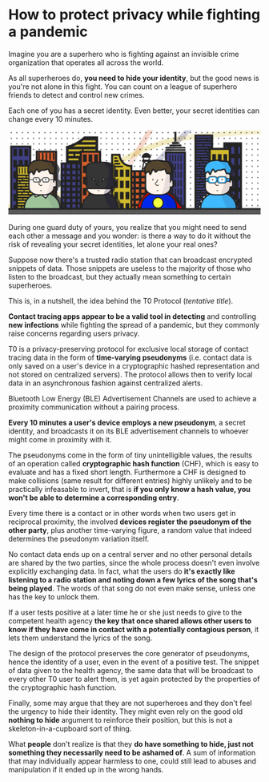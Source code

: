 # How to protect privacy while fighting a pandemic

Imagine you are a superhero who is fighting against an invisible crime organization that operates all across the world.

As all superheroes do, **you need to hide your identity**, but the good news is you're not alone in this fight. You can count on a league of superhero friends to detect and control new crimes.

Each one of you has a secret identity. Even better, your secret identities can change every 10 minutes.

![With great pseudonyms comes great privacy!](images/superheroes.png)

During one guard duty of yours, you realize that you might need to send each other a message and you wonder: is there a way to do it without the risk of revealing your secret identities, let alone your real ones?

Suppose now there's a trusted radio station that can broadcast encrypted snippets of data. Those snippets are useless to the majority of those who listen to the broadcast, but they actually mean something to certain superheroes.

This is, in a nutshell, the idea behind the T0 Protocol (*tentative title*).

**Contact tracing apps appear to be a valid tool in detecting** and controlling **new infections** while fighting the spread of a pandemic, but they commonly raise concerns regarding users privacy.

T0 is a privacy-preserving protocol for exclusive local storage of contact tracing data in the form of **time-varying pseudonyms** (i.e. contact data is only saved on a user's device in a cryptographic hashed representation and not stored on centralized servers). The protocol allows then to verify local data in an asynchronous fashion against centralized alerts.

Bluetooth Low Energy (BLE) Advertisement Channels are used to achieve a proximity communication without a pairing process.

**Every 10 minutes a user's device employs a new pseudonym**, a secret identity, and broadcasts it on its BLE advertisement channels to whoever might come in proximity with it.

The pseudonyms come in the form of tiny unintelligible values, the results of an operation called **cryptographic hash function** (CHF), which is easy to evaluate and has a fixed short length. Furthermore a CHF is designed to make collisions (same result for different entries) highly unlikely and to be practically infeasable to invert, that is **if you only know a hash value, you won't be able to determine a corresponding entry**.

Every time there is a contact or in other words when two users get in reciprocal proximity, the involved **devices register the pseudonym of the other party**, plus another time-varying figure, a random value that indeed determines the pseudonym variation itself.

No contact data ends up on a central server and no other personal details are shared by the two parties, since the whole process doesn't even involve explicitly exchanging data. In fact, what the users do **it's exactly like listening to a radio station and noting down a few lyrics of the song that's being played**. The words of that song do not even make sense, unless one has the key to unlock them.

If a user tests positive at a later time he or she just needs to give to the competent health agency **the key that once shared allows other users to know if they have come in contact with a potentially contagious person**, it lets them understand the lyrics of the song.

The design of the protocol preserves the core generator of pseudonyms, hence the identity of a user, even in the event of a positive test. The snippet of data given to the health agency, the same data that will be broadcast to every other T0 user to alert them, is yet again protected by the properties of the cryptographic hash function.

Finally, some may argue that they are not superheroes and they don't feel the urgency to hide their identity. They might even rely on the good old **nothing to hide** argument to reinforce their position, but this is not a skeleton-in-a-cupboard sort of thing.

What **people** don't realize is that they **do have something to hide, just not something they necessarily need to be ashamed of**. A sum of information that may individually appear harmless to one, could still lead to abuses and manipulation if it ended up in the wrong hands.
